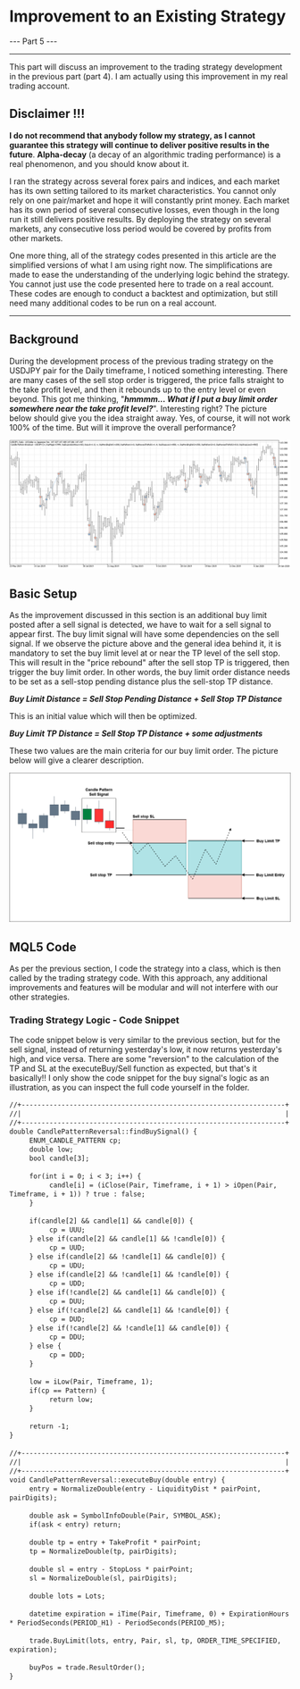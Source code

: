 # Improvement to an Existing Strategy
--- Part 5 ---

---
This part will discuss an improvement to the trading strategy development in the previous part (part 4). I am actually using this improvement in my real trading account.

## Disclaimer !!!

**I do not recommend that anybody follow my strategy, as I cannot guarantee this strategy will continue to deliver positive results in the future**. **Alpha-decay** (a decay of an algorithmic trading performance) is a real phenomenon, and you should know about it.

I ran the strategy across several forex pairs and indices, and each market has its own setting tailored to its market characteristics. You cannot only rely on one pair/market and hope it will constantly print money. Each market has its own period of several consecutive losses, even though in the long run it still delivers positive results. By deploying the strategy on several markets, any consecutive loss period would be covered by profits from other markets.

One more thing, all of the strategy codes presented in this article are the simplified versions of what I am using right now. The simplifications are made to ease the understanding of the underlying logic behind the strategy. You cannot just use the code presented here to trade on a real account. These codes are enough to conduct a backtest and optimization, but still need many additional codes to be run on a real account.

---

## Background
During the development process of the previous trading strategy on the USDJPY pair for the Daily timeframe, I noticed something interesting. There are many cases of the sell stop order is triggered, the price falls straight to the take profit level, and then it rebounds up to the entry level or even beyond. This got me thinking, "**_hmmmm... What if I put a buy limit order somewhere near the take profit level?_**". Interesting right? The picture below should give you the idea straight away. Yes, of course, it will not work 100% of the time. But will it improve the overall performance?

![](./improvement-opportunity.png)

## Basic Setup
As the improvement discussed in this section is an additional buy limit posted after a sell signal is detected, we have to wait for a sell signal to appear first. The buy limit signal will have some dependencies on the sell signal. If we observe the picture above and the general idea behind it, it is mandatory to set the buy limit level at or near the TP level of the sell stop. This will result in the "price rebound" after the sell stop TP is triggered, then trigger the buy limit order. In other words, the buy limit order distance needs to be set as a sell-stop pending distance plus the sell-stop TP distance.

**_Buy Limit Distance = Sell Stop Pending Distance + Sell Stop TP Distance_**

This is an initial value which will then be optimized.

**_Buy Limit TP Distance = Sell Stop TP Distance + some adjustments_**

These two values are the main criteria for our buy limit order. The picture below will give a clearer description.

![](./improvement-schema.png)

## MQL5 Code
As per the previous section, I code the strategy into a class, which is then called by the trading strategy code. With this approach, any additional improvements and features will be modular and will not interfere with our other strategies. 

### Trading Strategy Logic - Code Snippet
The code snippet below is very similar to the previous section, but for the sell signal, instead of returning yesterday's low, it now returns yesterday's high, and vice versa. There are some "reversion" to the calculation of the TP and SL at the executeBuy/Sell function as expected, but that's it basically!!
I only show the code snippet for the buy signal's logic as an illustration, as you can inspect the full code yourself in the folder.

```mql5
//+------------------------------------------------------------------+
//|                                                                  |
//+------------------------------------------------------------------+
double CandlePatternReversal::findBuySignal() {
     ENUM_CANDLE_PATTERN cp;
     double low;
     bool candle[3];

     for(int i = 0; i < 3; i++) {
          candle[i] = (iClose(Pair, Timeframe, i + 1) > iOpen(Pair, Timeframe, i + 1)) ? true : false;
     }

     if(candle[2] && candle[1] && candle[0]) {
          cp = UUU;
     } else if(candle[2] && candle[1] && !candle[0]) {
          cp = UUD;
     } else if(candle[2] && !candle[1] && candle[0]) {
          cp = UDU;
     } else if(candle[2] && !candle[1] && !candle[0]) {
          cp = UDD;
     } else if(!candle[2] && candle[1] && candle[0]) {
          cp = DUU;
     } else if(!candle[2] && candle[1] && !candle[0]) {
          cp = DUD;
     } else if(!candle[2] && !candle[1] && candle[0]) {
          cp = DDU;
     } else {
          cp = DDD;
     }

     low = iLow(Pair, Timeframe, 1);
     if(cp == Pattern) {
          return low;
     }

     return -1;
}

//+------------------------------------------------------------------+
//|                                                                  |
//+------------------------------------------------------------------+
void CandlePatternReversal::executeBuy(double entry) {
     entry = NormalizeDouble(entry - LiquidityDist * pairPoint, pairDigits);

     double ask = SymbolInfoDouble(Pair, SYMBOL_ASK);
     if(ask < entry) return;

     double tp = entry + TakeProfit * pairPoint;
     tp = NormalizeDouble(tp, pairDigits);

     double sl = entry - StopLoss * pairPoint;
     sl = NormalizeDouble(sl, pairDigits);

     double lots = Lots;

     datetime expiration = iTime(Pair, Timeframe, 0) + ExpirationHours * PeriodSeconds(PERIOD_H1) - PeriodSeconds(PERIOD_M5);

     trade.BuyLimit(lots, entry, Pair, sl, tp, ORDER_TIME_SPECIFIED, expiration);

     buyPos = trade.ResultOrder();
}
```
